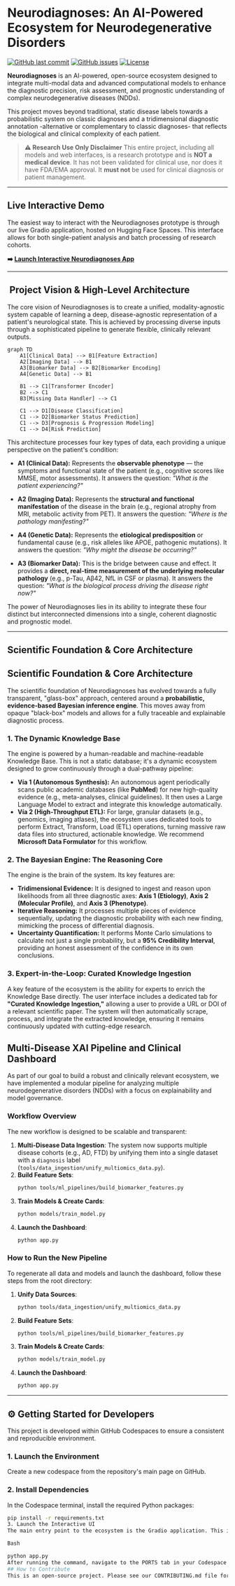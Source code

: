 # Neurodiagnoses: An AI-Powered Ecosystem for Neurodegenerative Disorders

[![GitHub last commit](https://img.shields.io/github/last-commit/Fundacion-de-Neurociencias/neurodiagnoses)](https://github.com/Fundacion-de-Neurociencias/neurodiagnoses/commits/main)
[![GitHub issues](https://img.shields.io/github/issues/Fundacion-de-Neurociencias/neurodiagnoses)](https://github.com/Fundacion-de-Neurociencias/neurodiagnoses/issues)
[![License](https://img.shields.io/github/license/Fundacion-de-Neurociencias/neurodiagnoses)](LICENSE)

**Neurodiagnoses** is an AI-powered, open-source ecosystem designed to integrate multi-modal data and advanced computational models to enhance the diagnostic precision, risk assessment, and prognostic understanding of complex neurodegenerative diseases (NDDs).

This project moves beyond traditional, static disease labels towards a probabilistic system on classic diagnoses and a tridimensional diagnostic annotation -alternative or complementary to classic diagnoses- that reflects the biological and clinical complexity of each patient.

> **⚠️ Research Use Only Disclaimer**
> This entire project, including all models and web interfaces, is a research prototype and is **NOT a medical device**. It has not been validated for clinical use, nor does it have FDA/EMA approval. It **must not** be used for clinical diagnosis or patient management.

---

## Live Interactive Demo

The easiest way to interact with the Neurodiagnoses prototype is through our live Gradio application, hosted on Hugging Face Spaces. This interface allows for both single-patient analysis and batch processing of research cohorts.

**➡️ [Launch Interactive Neurodiagnoses App](https://huggingface.co/spaces/fneurociencias/Neurodiagnoses)**

---

## ️ Project Vision & High-Level Architecture

The core vision of Neurodiagnoses is to create a unified, modality-agnostic system capable of learning a deep, disease-agnostic representation of a patient's neurological state. This is achieved by processing diverse inputs through a sophisticated pipeline to generate flexible, clinically relevant outputs.

```mermaid
graph TD
    A1[Clinical Data] --> B1[Feature Extraction]
    A2[Imaging Data] --> B1
    A3[Biomarker Data] --> B2[Biomarker Encoding]
    A4[Genetic Data] --> B1

    B1 --> C1[Transformer Encoder]
    B2 --> C1
    B3[Missing Data Handler] --> C1

    C1 --> D1[Disease Classification]
    C1 --> D2[Biomarker Status Prediction]
    C1 --> D3[Prognosis & Progression Modeling]
    C1 --> D4[Risk Prediction]
```

This architecture processes four key types of data, each providing a unique perspective on the patient's condition:

* **A1 (Clinical Data):** Represents the **observable phenotype** — the symptoms and functional state of the patient (e.g., cognitive scores like MMSE, motor assessments). It answers the question: *"What is the patient experiencing?"*

* **A2 (Imaging Data):** Represents the **structural and functional manifestation** of the disease in the brain (e.g., regional atrophy from MRI, metabolic activity from PET). It answers the question: *"Where is the pathology manifesting?"*

* **A4 (Genetic Data):** Represents the **etiological predisposition** or fundamental cause (e.g., risk alleles like APOE, pathogenic mutations). It answers the question: *"Why might the disease be occurring?"*

* **A3 (Biomarker Data):** This is the bridge between cause and effect. It provides a **direct, real-time measurement of the underlying molecular pathology** (e.g., p-Tau, Aβ42, NfL in CSF or plasma). It answers the question: *"What is the biological process driving the disease right now?"*

The power of Neurodiagnoses lies in its ability to integrate these four distinct but interconnected dimensions into a single, coherent diagnostic and prognostic model.

---

## Scientific Foundation & Core Architecture
## Scientific Foundation & Core Architecture

The scientific foundation of Neurodiagnoses has evolved towards a fully transparent, "glass-box" approach, centered around a **probabilistic, evidence-based Bayesian inference engine**. This moves away from opaque "black-box" models and allows for a fully traceable and explainable diagnostic process.

### 1. The Dynamic Knowledge Base

The engine is powered by a human-readable and machine-readable Knowledge Base. This is not a static database; it's a dynamic ecosystem designed to grow continuously through a dual-pathway pipeline:

-   **Vía 1 (Autonomous Synthesis):** An autonomous agent periodically scans public academic databases (like **PubMed**) for new high-quality evidence (e.g., meta-analyses, clinical guidelines). It then uses a Large Language Model to extract and integrate this knowledge automatically.
-   **Vía 2 (High-Throughput ETL):** For large, granular datasets (e.g., genomics, imaging atlases), the ecosystem uses dedicated tools to perform Extract, Transform, Load (ETL) operations, turning massive raw data files into structured, actionable knowledge. We recommend **Microsoft Data Formulator** for this workflow.

### 2. The Bayesian Engine: The Reasoning Core

The engine is the brain of the system. Its key features are:
-   **Tridimensional Evidence:** It is designed to ingest and reason upon likelihoods from all three diagnostic axes: **Axis 1 (Etiology)**, **Axis 2 (Molecular Profile)**, and **Axis 3 (Phenotype)**.
-   **Iterative Reasoning:** It processes multiple pieces of evidence sequentially, updating the diagnostic probability with each new finding, mimicking the process of differential diagnosis.
-   **Uncertainty Quantification:** It performs Monte Carlo simulations to calculate not just a single probability, but a **95% Credibility Interval**, providing an honest assessment of the confidence in its own conclusions.

### 3. Expert-in-the-Loop: Curated Knowledge Ingestion

A key feature of the ecosystem is the ability for experts to enrich the Knowledge Base directly. The user interface includes a dedicated tab for **"Curated Knowledge Ingestion,"** allowing a user to provide a URL or DOI of a relevant scientific paper. The system will then automatically scrape, process, and integrate the extracted knowledge, ensuring it remains continuously updated with cutting-edge research.
## Multi-Disease XAI Pipeline and Clinical Dashboard

As part of our goal to build a robust and clinically relevant ecosystem, we have implemented a modular pipeline for analyzing multiple neurodegenerative disorders (NDDs) with a focus on explainability and model governance.

### Workflow Overview

The new workflow is designed to be scalable and transparent:

1.  **Multi-Disease Data Ingestion**: The system now supports multiple disease cohorts (e.g., AD, FTD) by unifying them into a single dataset with a `diagnosis` label (`tools/data_ingestion/unify_multiomics_data.py`).
2.  **Build Feature Sets**:
    ```bash
    python tools/ml_pipelines/build_biomarker_features.py
    ```
3.  **Train Models & Create Cards**:
    ```bash
    python models/train_model.py
    ```
4.  **Launch the Dashboard**:
    ```bash
    python app.py
    ```

### How to Run the New Pipeline

To regenerate all data and models and launch the dashboard, follow these steps from the root directory:

1.  **Unify Data Sources**:
    ```bash
    python tools/data_ingestion/unify_multiomics_data.py
    ```
2.  **Build Feature Sets**:
    ```bash
    python tools/ml_pipelines/build_biomarker_features.py
    ```
3.  **Train Models & Create Cards**:
    ```bash
    python models/train_model.py
    ```
4.  **Launch the Dashboard**:
    ```bash
    python app.py
    ```

---

## ⚙️ Getting Started for Developers
This project is developed within GitHub Codespaces to ensure a consistent and reproducible environment.

### 1. Launch the Environment
Create a new codespace from the repository's main page on GitHub.

### 2. Install Dependencies
In the Codespace terminal, install the required Python packages:
```bash
pip install -r requirements.txt
3. Launch the Interactive UI
The main entry point to the ecosystem is the Gradio application. This interface allows you to perform tridimensional diagnoses on virtual cases and add new knowledge to the system.

Bash

python app.py
After running the command, navigate to the PORTS tab in your Codespace terminal, find the entry for port 7860, and click the globe icon (🌐) to open the application in your browser.
## How to Contribute
This is an open-source project. Please see our CONTRIBUTING.md file for details and explore the open issues. Join our GitHub Discussions to get involved.